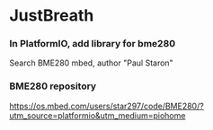 # JustBreath <br>

### In PlatformIO, add library for bme280 <br>
Search BME280 mbed, author "Paul Staron" <br>
### BME280 repository <br>
https://os.mbed.com/users/star297/code/BME280/?utm_source=platformio&utm_medium=piohome



